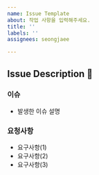```yaml
---
name: Issue Template
about: 작업 사항을 입력해주세요.
title: ''
labels: ''
assignees: seongjaee

---
```


## Issue Description :pushpin:

### 이슈
- 발생한 이슈 설명

### 요청사항
- 요구사항(1)
- 요구사항(2)
- 요구사항(3)
